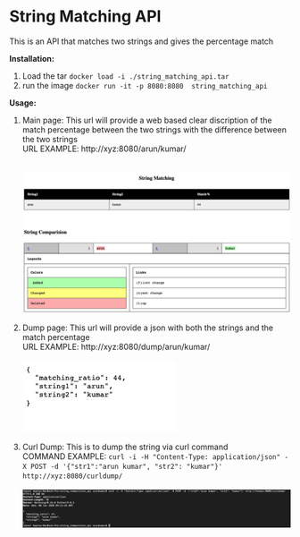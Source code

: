 # String Matching API

This is an API that matches two strings and gives the percentage match

**Installation:**
1. Load the tar
    `docker load -i ./string_matching_api.tar`
2. run the image
    `docker run -it -p 8080:8080  string_matching_api`

**Usage:**

1. Main page:
    This url will provide a web based clear discription of the match percentage between the two strings with the difference between the two strings<br/>
    URL EXAMPLE: http://xyz:8080/arun/kumar/<br/><br/>    
    ![Screenshot](main_page.png)
    

2. Dump page:
    This url will provide a json with both the strings and the match percentage<br/> 
    URL EXAMPLE: http://xyz:8080/dump/arun/kumar/<br/> <br/> 
    ![Screenshot](dump_page.png)

3. Curl Dump:
    This is to dump the string via curl command<br/> 
    COMMAND EXAMPLE: `curl -i -H "Content-Type: application/json" -X POST -d '{"str1":"arun kumar", "str2": "kumar"}' http://xyz:8080/curldump/`<br/> <br/> 
    ![Screenshot](curldump_page.png)



